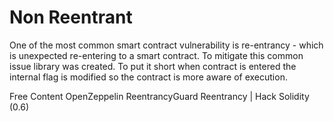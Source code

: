 # Non Reentrant

One of the most common smart contract vulnerability is re-entrancy - which is unexpected re-entering to a smart contract. To mitigate this common issue library was created. To put it short when contract is entered the internal flag is modified so the contract is more aware of execution.

<ResourceGroupTitle>Free Content</ResourceGroupTitle>
<BadgeLink colorScheme='yellow' badgeText='Read' href='https://docs.openzeppelin.com/contracts/4.x/api/security#ReentrancyGuard'>OpenZeppelin ReentrancyGuard</BadgeLink>
<BadgeLink badgeText='Watch' href='https://www.youtube.com/watch?v=4Mm3BCyHtDY'>Reentrancy | Hack Solidity (0.6)
</BadgeLink>
